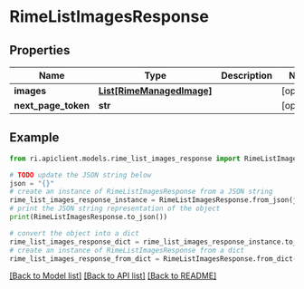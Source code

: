 # RimeListImagesResponse


## Properties

Name | Type | Description | Notes
------------ | ------------- | ------------- | -------------
**images** | [**List[RimeManagedImage]**](RimeManagedImage.md) |  | [optional] 
**next_page_token** | **str** |  | [optional] 

## Example

```python
from ri.apiclient.models.rime_list_images_response import RimeListImagesResponse

# TODO update the JSON string below
json = "{}"
# create an instance of RimeListImagesResponse from a JSON string
rime_list_images_response_instance = RimeListImagesResponse.from_json(json)
# print the JSON string representation of the object
print(RimeListImagesResponse.to_json())

# convert the object into a dict
rime_list_images_response_dict = rime_list_images_response_instance.to_dict()
# create an instance of RimeListImagesResponse from a dict
rime_list_images_response_from_dict = RimeListImagesResponse.from_dict(rime_list_images_response_dict)
```
[[Back to Model list]](../README.md#documentation-for-models) [[Back to API list]](../README.md#documentation-for-api-endpoints) [[Back to README]](../README.md)

